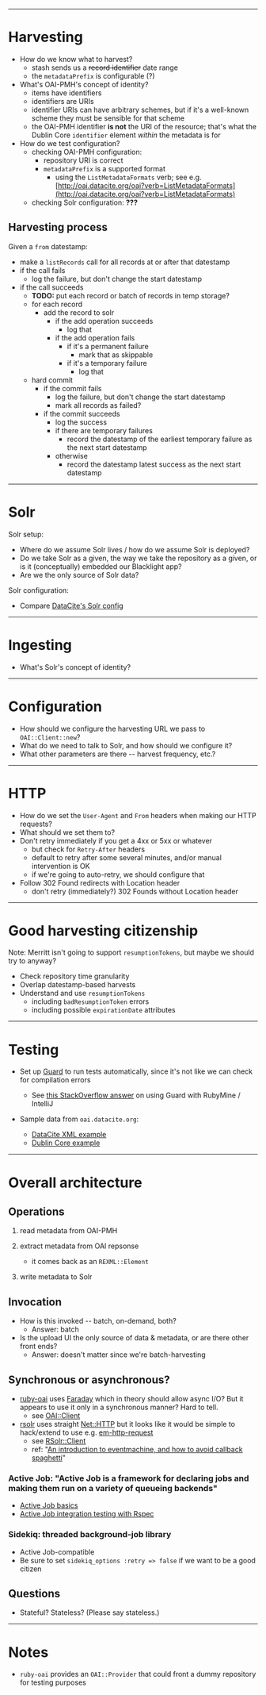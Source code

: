------------------------------------------------------------
# Harvesting

- How do we know what to harvest?
    - stash sends us a ~~record identifier~~ date range
    - the `metadataPrefix` is configurable (?)
- What's OAI-PMH's concept of identity?
    - items have identifiers
    - identifiers are URIs
    - identifier URIs can have arbitrary schemes, but if it's a well-known scheme they must be sensible for that scheme
    - the OAI-PMH identifier **is not** the URI of the resource; that's what the Dublin Core `identifier` element *within* the metadata is for
- How do we test configuration?
    - checking OAI-PMH configuration:
        - repository URI is correct
        - `metadataPrefix` is a supported format
            - using the `ListMetadataFormats` verb; see e.g. [http://oai.datacite.org/oai?verb=ListMetadataFormats](http://oai.datacite.org/oai?verb=ListMetadataFormats)
    - checking Solr configuration: **???**

## Harvesting process

Given a `from` datestamp:
- make a `listRecords` call for all records at or after that datestamp
- if the call fails
    - log the failure, but don't change the start datestamp
- if the call succeeds
    - **TODO:** put each record or batch of records in temp storage?
    - for each record
        - add the record to solr
            - if the add operation succeeds
                - log that
            - if the add operation fails
                - if it's a permanent failure
                    - mark that as skippable
                - if it's a temporary failure
                    - log that
    - hard commit
        - if the commit fails
            - log the failure, but don't change the start datestamp
            - mark all records as failed?
        - if the commit succeeds
            - log the success
            - if there are temporary failures
                - record the datestamp of the earliest temporary failure as the next start datestamp
            - otherwise
                - record the datestamp latest success as the next start datestamp
          

------------------------------------------------------------
# Solr

Solr setup:

- Where do we assume Solr lives / how do we assume Solr is deployed?
- Do we take Solr as a given, the way we take the repository as a given, or is it (conceptually) embedded our Blacklight app?
- Are we the only source of Solr data?

Solr configuration:

- Compare [DataCite's Solr config](https://github.com/datacite/search/tree/master/src/main/resources)

------------------------------------------------------------
# Ingesting

- What's Solr's concept of identity?

------------------------------------------------------------
# Configuration

- How should we configure the harvesting URL we pass to `OAI::Client::new`?
- What do we need to talk to Solr, and how should we configure it?
- What other parameters are there -- harvest frequency, etc.?

------------------------------------------------------------
# HTTP

- How do we set the `User-Agent` and `From` headers when making our HTTP requests?
- What should we set them to?
- Don't retry immediately if you get a 4xx or 5xx or whatever
    - but check for `Retry-After` headers
    - default to retry after some several minutes, and/or manual intervention is OK
    - if we're going to auto-retry, we should configure that
- Follow 302 Found redirects with Location header
    - don't retry (immediately?) 302 Founds without Location header

------------------------------------------------------------
# Good harvesting citizenship

Note: Merritt isn't going to support `resumptionTokens`, but maybe we should try to anyway?

- Check repository time granularity
- Overlap datestamp-based harvests
- Understand and use `resumptionTokens`
    - including `badResumptionToken` errors
    - including possible `expirationDate` attributes


------------------------------------------------------------
# Testing

- Set up [Guard](https://github.com/guard/guard) to run tests automatically, since
  it's not like we can check for compilation errors
    - See [this StackOverflow answer](http://stackoverflow.com/questions/11996124/is-it-impossible-to-use-guard-with-rubymine/12000765#12000765)
      on using Guard with RubyMine / IntelliJ

- Sample data from `oai.datacite.org`:
    - [DataCite XML example](http://oai.datacite.org/oai?verb=GetRecord&identifier=oai:oai.datacite.org:32153&metadataPrefix=datacite)
    - [Dublin Core example](http://oai.datacite.org/oai?verb=GetRecord&identifier=oai:oai.datacite.org:32153&metadataPrefix=oai_dc)

------------------------------------------------------------
# Overall architecture

## Operations

1. read metadata from OAI-PMH

2. extract metadata from OAI repsonse
    - it comes back as an `REXML::Element`

3. write metadata to Solr

## Invocation

- How is this invoked -- batch, on-demand, both?
    - Answer: batch
- Is the upload UI the only source of data & metadata, or are there other front ends?
    - Answer: doesn't matter since we're batch-harvesting

## Synchronous or asynchronous?

- [ruby-oai](https://github.com/code4lib/ruby-oai) uses [Faraday](https://github.com/lostisland/faraday) which in theory should allow async I/O? But it appears to use it only in a synchronous manner? Hard to tell.
    - see [OAI::Client](https://github.com/code4lib/ruby-oai/blob/master/lib/oai/client.rb)
- [rsolr](https://github.com/code4lib/ruby-oai) uses straight [Net::HTTP](http://ruby-doc.org/stdlib-2.2.1/libdoc/net/http/rdoc/Net/HTTP.html) but it looks like it would be simple to hack/extend to use e.g. [em-http-request](https://github.com/igrigorik/em-http-request)
    - see [RSolr::Client](https://github.com/rsolr/rsolr/blob/master/lib/rsolr/client.rb)
    - ref: "[An introduction to eventmachine, and how to avoid callback spaghetti](http://rubylearning.com/blog/2010/10/01/an-introduction-to-eventmachine-and-how-to-avoid-callback-spaghetti/)"

### Active Job: "Active Job is a framework for declaring jobs and making them run on a variety of queueing backends"

- [Active Job basics](http://edgeguides.rubyonrails.org/active_job_basics.html)
- [Active Job integration testing with Rspec](http://briandear.co/2015/01/19/rails-active-job-integration-testing-with-rspec/)

### Sidekiq: threaded background-job library

- Active Job-compatible
- Be sure to set `sidekiq_options :retry => false` if we want to be a good citizen

## Questions

- Stateful? Stateless? (Please say stateless.)

------------------------------------------------------------
# Notes

- `ruby-oai` provides an `OAI::Provider` that could front a dummy repository for testing purposes

